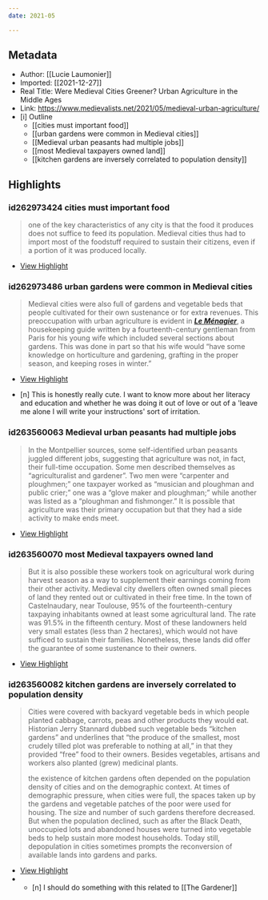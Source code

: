 ```yaml
---
date: 2021-05

---
```


## Metadata
- Author: [[Lucie Laumonier]]
- Imported: [[2021-12-27]]
- Real Title: Were Medieval Cities Greener? Urban Agriculture in the Middle Ages
- Link: https://www.medievalists.net/2021/05/medieval-urban-agriculture/
- [i] Outline 
     - [[cities must important food]]
     - [[urban gardens were common in Medieval cities]]
     - [[Medieval urban peasants had multiple jobs]]
     - [[most Medieval taxpayers owned land]]
     - [[kitchen gardens are inversely correlated to population density]]

## Highlights

### id262973424 cities must important food

> one of the key characteristics of any city is that the food it produces does not suffice to feed its population. Medieval cities thus had to import most of the foodstuff required to sustain their citizens, even if a portion of it was produced locally.

 * [View Highlight](https://read.readwise.io/read/01fqyt76mbhvz4vn5wcfc29qc3)

### id262973486 urban gardens were common in Medieval cities

> Medieval cities were also full of gardens and vegetable beds that people cultivated for their own sustenance or for extra revenues. This preoccupation with urban agriculture is evident in [***Le Ménagier***](https://amzn.to/2R5gyez), a housekeeping guide written by a fourteenth-century gentleman from Paris for his young wife which included several sections about gardens. This was done in part so that his wife would “have some knowledge on horticulture and gardening, grafting in the proper season, and keeping roses in winter.”

 * [View Highlight](https://read.readwise.io/read/01fqyt7wtfbms6szx180dvk08e)
 - [n] This is honestly really cute. I want to know more about her literacy and education and whether he was doing it out of love or out of a 'leave me alone I will write your instructions' sort of irritation. 

### id263560063 Medieval urban peasants had multiple jobs

> In the Montpellier sources, some self-identified urban peasants juggled different jobs, suggesting that agriculture was not, in fact, their full-time occupation. Some men described themselves as “agriculturalist and gardener”. Two men were “carpenter and ploughmen;” one taxpayer worked as “musician and ploughman and public crier;” one was a “glove maker and ploughman;” while another was listed as a “ploughman and fishmonger.” It is possible that agriculture was their primary occupation but that they had a side activity to make ends meet.

 * [View Highlight](https://read.readwise.io/read/01fr20g30fkvp2jcdffs9trtyy)

### id263560070 most Medieval taxpayers owned land

> But it is also possible these workers took on agricultural work during harvest season as a way to supplement their earnings coming from their other activity. Medieval city dwellers often owned small pieces of land they rented out or cultivated in their free time. In the town of Castelnaudary, near Toulouse, 95% of the fourteenth-century taxpaying inhabitants owned at least some agricultural land. The rate was 91.5% in the fifteenth century. Most of these landowners held very small estates (less than 2 hectares), which would not have sufficed to sustain their families. Nonetheless, these lands did offer the guarantee of some sustenance to their owners.

 * [View Highlight](https://read.readwise.io/read/01fr20h064qtc0bz0hy325rpcz)

### id263560082 kitchen gardens are inversely correlated to population density

> Cities were covered with backyard vegetable beds in which people planted cabbage, carrots, peas and other products they would eat. Historian Jerry Stannard dubbed such vegetable beds “kitchen gardens” and underlines that “the produce of the smallest, most crudely tilled plot was preferable to nothing at all,” in that they provided “free” food to their owners. Besides vegetables, artisans and workers also planted (grew) medicinal plants.
>
> the existence of kitchen gardens often depended on the population density of cities and on the demographic context. At times of demographic pressure, when cities were full, the spaces taken up by the gardens and vegetable patches of the poor were used for housing. The size and number of such gardens therefore decreased. But when the population declined, such as after the Black Death, unoccupied lots and abandoned houses were turned into vegetable beds to help sustain more modest households. Today still, depopulation in cities sometimes prompts the reconversion of available lands into gardens and parks.

 * [View Highlight](https://read.readwise.io/read/01fr20kkx6rnnvm4q10en43mjb)
 * - [n] I should do something with this related to [[The Gardener]]

